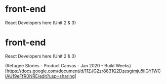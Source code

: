 # front-end
React Developers here (Unit 2 &amp; 3)
# front-end
React Developers here (Unit 2 &amp; 3)

(Refugee Stories - Product Canvas - Jan 2020 - Build Weeks)[https://docs.google.com/document/d/11ZJG2zr8831Q2Dzesgtmju5iIGY1WCIAU19eFfR0NRE/edit?usp=sharing]

